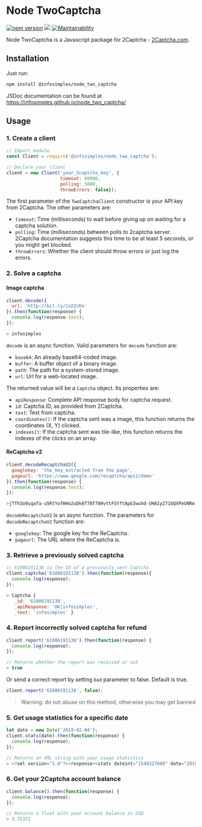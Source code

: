 # Node TwoCaptcha

[![npm version](https://badge.fury.io/js/%40infosimples%2Fnode_two_captcha.svg)](https://badge.fury.io/js/%40infosimples%2Fnode_two_captcha)
![](https://img.shields.io/github/license/infosimples/node_two_captcha.svg?style=flat)
[![Maintainability](https://api.codeclimate.com/v1/badges/78356b38afac3763f1fe/maintainability)](https://codeclimate.com/github/infosimples/node_two_captcha/maintainability)

Node TwoCaptcha is a Javascript package for 2Captcha -
[2Captcha.com](http://2captcha.com/?from=1025109).

## Installation

Just run:

```bash
npm install @infosimples/node_two_captcha
```

JSDoc documentation can be found at https://infosimples.github.io/node_two_captcha/

## Usage

### 1. Create a client

```javascript
// Import module
const Client = require('@infosimples/node_two_captcha');

// Declare your client
client = new Client('your_2captcha_key', {
                    timeout: 60000,
                    polling: 5000,
                    throwErrors: false});
```

The first parameter of the `TwoCaptchaClient` constructor is your API key from
2Captcha. The other parameters are:

-   `timeout`: Time (milliseconds) to wait before giving up on waiting for a
    captcha solution.
-   `polling`: Time (milliseconds) between polls to 2captcha server. 2Captcha
    documentation suggests this time to be at least 5 seconds, or you might get
    blocked.
-   `throwErrors`: Whether the client should throw errors or just log the errors.

### 2. Solve a captcha

#### Image captcha

```javascript
client.decode({
  url: 'http://bit.ly/1xXZcKo'
}).then(function(response) {
  console.log(response.text);
});

> infosimples
```

`decode` is an async function. Valid parameters for `decode` function are:

-   `base64`: An already base64-coded image.
-   `buffer`: A buffer object of a binary image.
-   `path`: The path for a system-stored image.
-   `url`: Url for a web-located image.

The returned value will be a `Captcha` object. Its properties are:

-   `apiResponse`: Complete API response body for captcha request.
-   `id`: Captcha ID, as provided from 2Captcha.
-   `text`: Text from captcha.
-   `coordinates()`: If the captcha sent was a image, this function returns the
    coordinates (X, Y) clicked.
-   `indexes()`: If the captcha sent was tile-like, this function returns the
    indexes of the clicks on an array.

#### ReCaptcha v2

```javascript
client.decodeRecaptchaV2({
  googlekey: 'the_key_extracted from the page',
  pageurl: 'https://www.google.com/recaptcha/api2/demo'
}).then(function(response) {
  console.log(response.text);
});

>jTfh3o9uqafa-u5RtYofHHo2uDk0T78f78HvttFGYft8pG3wuhd-UHAIy271bQXPeUNRm...
```

`decodeRecaptchaV2` is an async function. The parameters for `decodeRecaptchaV2`
function are:

-   `googlekey`: The google key for the ReCaptcha.
-   `pageurl`: The URL where the ReCaptcha is.

### 3. Retrieve a previously solved captcha

```javascript
// 61086191138 is the ID of a previously sent Captcha
client.captcha('61086191138').then(function(response){
  console.log(response);
});

> Captcha {
   _id: '61086191138',
   _apiResponse: 'OK|infosimples',
   _text: 'infosimples' }
```

### 4. Report incorrectly solved captcha for refund

```javascript
client.report('61086191138').then(function(response) {
  console.log(response);
});

// Returns whether the report was received or not
> true
```

Or send a correct report by setting `bad` parameter to false. Default is true.
```javascript
client.report('61086191138', false);
```

> Warning: do not abuse on this method, otherwise you may get banned

### 5. Get usage statistics for a specific date

```javascript
let date = new Date('2019-02-04');
client.stats(date).then(function(response) {
  console.log(response);
});

// Returns an XML string with your usage statistics
> <?xml version="1.0"?><response><stats dateint="1549227600" date="2019-02-04" hour="00"><volume>0</volume><money>0</money></stats><stats dateint="1549231200" date="2019-02-04" hour="01"><volume>0</volume><money>0</money></stats>...
```

### 6. Get your 2Captcha account balance

```javascript
client.balance().then(function(response) {
  console.log(response);
});

// Returns a float with your account balance in USD
> 3.75371
```
